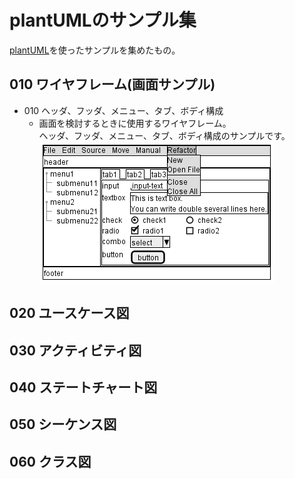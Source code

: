 # plantUMLのサンプル集
[plantUML](http://plantuml.com/)を使ったサンプルを集めたもの。

## 010 ワイヤフレーム(画面サンプル)
* 010 ヘッダ、フッダ、メニュー、タブ、ボディ構成  
    * 画面を検討するときに使用するワイヤフレーム。  
   ヘッダ、フッダ、メニュー、タブ、ボディ構成のサンプルです。  
   ![wireframe010.png](/img/010_wireframe/wireframe010.png)

## 020 ユースケース図

## 030 アクティビティ図

## 040 ステートチャート図

## 050 シーケンス図

## 060 クラス図

